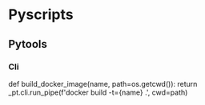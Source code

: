 # Pyscripts
## Pytools
### Cli
<p>def build_docker_image(name, path=os.getcwd()):
    return _pt.cli.run_pipe(f'docker build -t={name} .', cwd=path)</p>